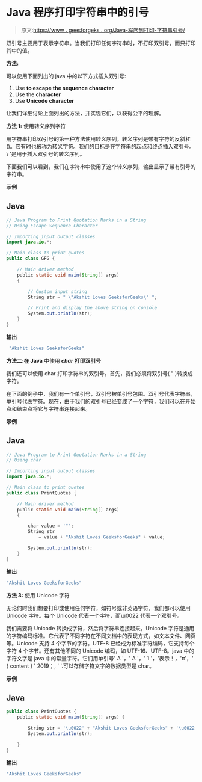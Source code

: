# Java 程序打印字符串中的引号

> 原文:[https://www . geesforgeks . org/Java-程序到打印-字符串引号/](https://www.geeksforgeeks.org/java-program-to-print-quotation-marks-in-a-string/)

双引号主要用于表示字符串。当我们打印任何字符串时，不打印双引号，而只打印其中的值。

**方法:**

可以使用下面列出的 java 中的以下方式插入双引号:

1.  Use **to escape the sequence character**
2.  Use the **character**
3.  Use **Unicode character**

让我们详细讨论上面列出的方法，并实现它们，以获得公平的理解。

**方法 1:** 使用转义序列字符

用字符串打印双引号的第一种方法使用转义序列，转义序列是带有字符的反斜杠(\)。它有时也被称为转义字符。我们的目标是在字符串的起点和终点插入双引号。\ '是用于插入双引号的转义序列。

下面我们可以看到，我们在字符串中使用了这个转义序列，输出显示了带有引号的字符串。

**示例**

## Java

```java
// Java Program to Print Quotation Marks in a String
// Using Escape Sequence Character

// Importing input output classes
import java.io.*;

// Main class to print quotes
public class GFG {

    // Main driver method
    public static void main(String[] args)
    {

        // Custom input string
        String str = " \"Akshit Loves GeeksforGeeks\" ";

        // Print and display the above string on console
        System.out.println(str);
    }
}
```

**输出**

```java
 "Akshit Loves GeeksforGeeks" 
```

**方法二:在 Java** 中使用 ***char*** **打印双引号**

我们还可以使用 char 打印字符串的双引号。首先，我们必须将双引号( " )转换成字符。

在下面的例子中，我们有一个单引号，双引号被单引号包围。双引号代表字符串，单引号代表字符。现在，由于我们的双引号已经变成了一个字符，我们可以在开始点和结束点将它与字符串连接起来。

**示例**

## Java

```java
// Java Program to Print Quotation Marks in a String
// Using char

// Importing input output classes
import java.io.*;

// Main class to print quotes
public class PrintQuotes {

    // Main driver method
    public static void main(String[] args)
    {

        char value = '"';
        String str
            = value + "Akshit Loves GeeksforGeeks" + value;

        System.out.println(str);
    }
}
```

**输出**

```java
"Akshit Loves GeeksforGeeks"
```

**方法 3:** 使用 Unicode 字符

无论何时我们想要打印或使用任何字符，如符号或非英语字符，我们都可以使用 Unicode 字符。每个 Unicode 代表一个字符，而\u0022 代表一个双引号。

我们需要将 Unicode 转换成字符，然后将字符串连接起来。Unicode 字符是通用的字符编码标准。它代表了不同字符在不同文档中的表现方式，如文本文件、网页等。Unicode 支持 4 个字节的字符。UTF-8 已经成为标准字符编码，它支持每个字符 4 个字节。还有其他不同的 Unicode 编码，如 UTF-16、UTF-8。java 中的字符文字是 java 中的常量字符。它们用单引号' A '，' A '，' 1 '，'表示！，'π'，' { content } ' 2019；, ' '.可以存储字符文字的数据类型是 char。

**示例**

## Java

```java
public class PrintQuotes {
    public static void main(String[] args) {

        String str = '\u0022' + "Akshit Loves GeeksforGeeks" + '\u0022';
        System.out.println(str);

    }
}
```

**输出**

```java
"Akshit Loves GeeksforGeeks"
```